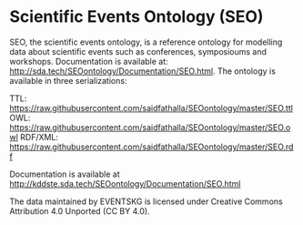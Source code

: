 # Scientific Events Ontology (SEO)

SEO, the scientific events ontology, is a reference ontology for modelling data about scientific events such as conferences, symposioums and workshops.
Documentation is available at: http://sda.tech/SEOontology/Documentation/SEO.html.
The ontology is available in three serializations:

TTL: https://raw.githubusercontent.com/saidfathalla/SEOontology/master/SEO.ttl
OWL: https://raw.githubusercontent.com/saidfathalla/SEOontology/master/SEO.owl
RDF/XML: https://raw.githubusercontent.com/saidfathalla/SEOontology/master/SEO.rdf

Documentation is available at http://kddste.sda.tech/SEOontology/Documentation/SEO.html

The data maintained by EVENTSKG is licensed under Creative Commons Attribution 4.0 Unported (CC BY 4.0).

